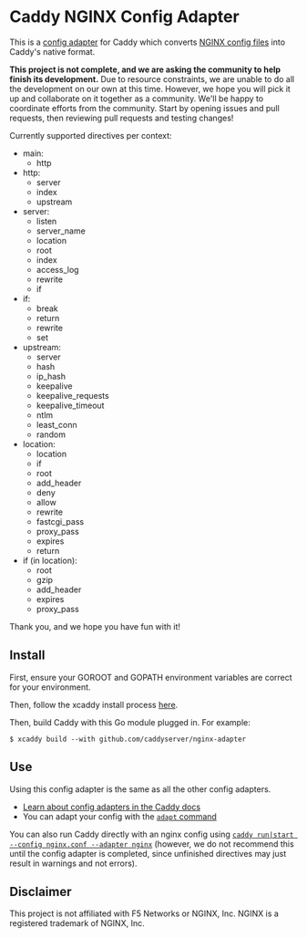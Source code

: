 Caddy NGINX Config Adapter
==========================

This is a [config adapter](https://caddyserver.com/docs/config-adapters) for Caddy which converts [NGINX config files](https://www.nginx.com/resources/wiki/start/topics/examples/full/) into Caddy's native format.

**This project is not complete, and we are asking the community to help finish its development.** Due to resource constraints, we are unable to do all the development on our own at this time. However, we hope you will pick it up and collaborate on it together as a community. We'll be happy to coordinate efforts from the community. Start by opening issues and pull requests, then reviewing pull requests and testing changes!

Currently supported directives per context:

* main:
  * http
* http:
  * server
  * index
  * upstream
* server:
  * listen
  * server_name
  * location
  * root
  * index
  * access_log
  * rewrite
  * if
* if:
  * break
  * return
  * rewrite
  * set
* upstream:
  * server
  * hash
  * ip_hash
  * keepalive
  * keepalive_requests
  * keepalive_timeout
  * ntlm
  * least_conn
  * random
* location:
  * location
  * if
  * root
  * add_header
  * deny
  * allow
  * rewrite
  * fastcgi_pass
  * proxy_pass
  * expires
  * return
* if (in location):
  * root
  * gzip
  * add_header
  * expires
  * proxy_pass

Thank you, and we hope you have fun with it!

## Install

First, ensure your GOROOT and GOPATH environment variables are correct for your environment.

Then, follow the xcaddy install process [here](https://github.com/caddyserver/xcaddy#install).

Then, build Caddy with this Go module plugged in. For example:

```shell
$ xcaddy build --with github.com/caddyserver/nginx-adapter
```

## Use

Using this config adapter is the same as all the other config adapters.

- [Learn about config adapters in the Caddy docs](https://caddyserver.com/docs/config-adapters)
- You can adapt your config with the [`adapt` command](https://caddyserver.com/docs/command-line#caddy-adapt)

You can also run Caddy directly with an nginx config using [`caddy run|start --config nginx.conf --adapter nginx`](https://caddyserver.com/docs/command-line#caddy-run) (however, we do not recommend this until the config adapter is completed, since unfinished directives may just result in warnings and not errors).


## Disclaimer

This project is not affiliated with F5 Networks or NGINX, Inc. NGINX is a registered trademark of NGINX, Inc.
